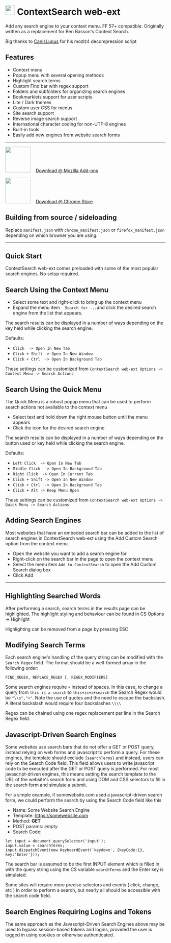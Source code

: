 # <img src="https://raw.githubusercontent.com/ssborbis/ContextSearch-web-ext/native-app-support/src/icons/icon48-2.png" height="30px">&nbsp;ContextSearch web-ext

Add any search engine to your context menu. FF 57+ compatible. Originally written as a replacement for Ben Basson's Context Search.

Big thanks to [CanisLupus](https://github.com/CanisLupus) for his mozlz4 decompression script

## Features ###
* Context menu
* Popup menu with several opening methods
* Highlight search terms
* Custom Find bar with regex support
* Folders and subfolders for organizing search engines
* Bookmarklets support for user scripts
* Lite / Dark themes
* Custom user CSS for menus
* Site search support
* Reverse image search support
* International character coding for non-UTF-8 engines
* Built-in tools
* Easily add new engines from website search forms

___

<img src="https://raw.githubusercontent.com/ssborbis/ContextSearch-web-ext/native-app-support/media/firefox.png" width="80px">&nbsp;&nbsp;&nbsp;&nbsp;[Download @ Mozilla Add-ons](https://addons.mozilla.org/en-US/firefox/addon/contextsearch-web-ext/) 

<img src="https://raw.githubusercontent.com/ssborbis/ContextSearch-web-ext/native-app-support/media/chrome.png" width="80px">&nbsp;&nbsp;&nbsp;&nbsp;[Download @ Chrome Store](https://chrome.google.com/webstore/detail/contextsearch-web-ext/ddippghibegbgpjcaaijbacfhjjeafjh)


## Building from source / sideloading
Replace `manifest.json` with `chrome_manifest.json` or `firefox_manifest.json` depending on which browser you are using.

___

## Quick Start
ContextSearch web-ext comes preloaded with some of the most popular search engines. No setup required.

## Search Using the Context Menu
* Select some text and right-click to bring up the context menu
* Expand the menu item <img src="https://raw.githubusercontent.com/ssborbis/ContextSearch-web-ext/native-app-support/src/icons/icon48.png" height="12pt">` Search for ... `and click the desired search engine from the list that appears.

The search results can be displayed in a number of ways depending on the key held while clicking the search engine.

Defaults:
  * `Click  -> Open In New Tab`
  * `Click + Shift -> Open In New Window`
  * `Click + Ctrl  -> Open In Background Tab`
  
These settings can be customized from `ContextSearch web-ext Options -> Context Menu -> Search Actions`

## Search Using the Quick Menu
The Quick Menu is a robust popup menu that can be used to perform search actions not available to the context menu

* Select text and hold down the right mouse button until the menu appears
* Click the icon for the desired search engine

The search results can be displayed in a number of ways depending on the button used or key held while clicking the search engine.

Defaults:
  * `Left Click  -> Open In New Tab`
  * `Middle Click  -> Open In Background Tab`
  * `Right Click  -> Open In Current Tab`
  * `Click + Shift -> Open In New Window`
  * `Click + Ctrl  -> Open In Background Tab`
  * `Click + Alt -> Keep Menu Open`
  
These settings can be customized from `ContextSearch web-ext Options -> Quick Menu -> Search Actions`

## Adding Search Engines
Most websites that have an embeded search bar can be added to the list of search engines in ContextSearch web-ext using the Add Custom Search option from the context menu.

* Open the website you want to add a search engine for
* Right-click on the search bar in the page to open the context menu
* Select the menu item `Add to ContextSearch` to open the Add Custom Search dialog box
* Click Add

---

## Highlighting Searched Words
After performing a search, search terms in the results page can be highlighted. The highlight styling and behaviour can be found in CS Options -> Highlight

Highlighting can be removed from a page by pressing ESC

## Modifying Search Terms
Each search engine's handling of the query string can be modified with the `Search Regex` field. The format should be a well-formed array in the following order:

`FIND_REGEX, REPLACE_REGEX [, REGEX_MODIFIERS]`

Some search engines require `+` instead of spaces. In this case, to change a query from `this is a search` to `this+is+a+search` the Search Regex would be `"\\s","+"`. Note the use of quotes and the need to escape the backslash. A literal backslash would require four backslashes `\\\\`

Regex can be chained using one regex replacement per line in the Search Regex field.

## Javascript-Driven Search Engines
Some websites use search bars that do not offer a GET or POST query, instead relying on web forms and javascript to perform a query. For these engines, the template should exclude `{searchTerms}` and instead, users can rely on the Search Code field. This field allows users to write javascript code to be executed after the GET or POST query is performed. For most javascript-driven engines, this means setting the search template to the URL of the website's search form and using DOM and CSS selectors to fill in the search form and simulate a submit.

For a simple example, if somewebsite.com used a javascript-driven search form, we could perform the search by using the Search Code field like this

* Name: Some Website Search Engine
* Template: https://somewebsite.com
* Method: **GET**
* POST params: *empty*
* Search Code:
```
let input = document.querySelector('input');
input.value = searchTerms;
input.dispatchEvent(new KeyboardEvent('keydown', {keyCode:13, key:'Enter'}));
```

The search bar is assumed to be the first INPUT element which is filled in with the query string using the CS variable `searchTerms` and the Enter key is simulated. 

Some sites will require more precise selectors and events ( click, change, etc ) in order to perform a search, but nearly all should be accessible with the search code field.

## Search Engines Requiring Logins and Tokens
The same approach as the Javascript-Driven Search Engines above may be used to bypass session-based tokens and logins, provided the user is logged in using cookies or otherwise authenticated.
